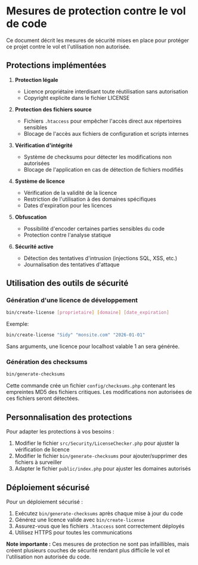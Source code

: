 # Mesures de protection contre le vol de code

Ce document décrit les mesures de sécurité mises en place pour protéger ce projet contre le vol et l'utilisation non autorisée.

## Protections implémentées

1. **Protection légale**
   - Licence propriétaire interdisant toute réutilisation sans autorisation
   - Copyright explicite dans le fichier LICENSE

2. **Protection des fichiers source**
   - Fichiers `.htaccess` pour empêcher l'accès direct aux répertoires sensibles
   - Blocage de l'accès aux fichiers de configuration et scripts internes

3. **Vérification d'intégrité**
   - Système de checksums pour détecter les modifications non autorisées
   - Blocage de l'application en cas de détection de fichiers modifiés

4. **Système de licence**
   - Vérification de la validité de la licence
   - Restriction de l'utilisation à des domaines spécifiques
   - Dates d'expiration pour les licences

5. **Obfuscation**
   - Possibilité d'encoder certaines parties sensibles du code
   - Protection contre l'analyse statique

6. **Sécurité active**
   - Détection des tentatives d'intrusion (injections SQL, XSS, etc.)
   - Journalisation des tentatives d'attaque

## Utilisation des outils de sécurité

### Génération d'une licence de développement

```bash
bin/create-license [proprietaire] [domaine] [date_expiration]
```

Exemple:
```bash
bin/create-license "Sidy" "monsite.com" "2026-01-01"
```

Sans arguments, une licence pour localhost valable 1 an sera générée.

### Génération des checksums

```bash
bin/generate-checksums
```

Cette commande crée un fichier `config/checksums.php` contenant les empreintes MD5 des fichiers critiques. Les modifications non autorisées de ces fichiers seront détectées.

## Personnalisation des protections

Pour adapter les protections à vos besoins :

1. Modifier le fichier `src/Security/LicenseChecker.php` pour ajuster la vérification de licence
2. Modifier le fichier `bin/generate-checksums` pour ajouter/supprimer des fichiers à surveiller
3. Adapter le fichier `public/index.php` pour ajuster les domaines autorisés

## Déploiement sécurisé

Pour un déploiement sécurisé :

1. Exécutez `bin/generate-checksums` après chaque mise à jour du code
2. Générez une licence valide avec `bin/create-license`
3. Assurez-vous que les fichiers `.htaccess` sont correctement déployés
4. Utilisez HTTPS pour toutes les communications

**Note importante :** Ces mesures de protection ne sont pas infaillibles, mais créent plusieurs couches de sécurité rendant plus difficile le vol et l'utilisation non autorisée du code. 